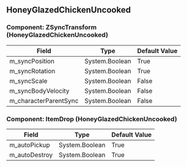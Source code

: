 ## HoneyGlazedChickenUncooked

### Component: ZSyncTransform (HoneyGlazedChickenUncooked)

|Field|Type|Default Value|
|-----|----|-------------|
|m_syncPosition|System.Boolean|True|
|m_syncRotation|System.Boolean|True|
|m_syncScale|System.Boolean|False|
|m_syncBodyVelocity|System.Boolean|False|
|m_characterParentSync|System.Boolean|False|

### Component: ItemDrop (HoneyGlazedChickenUncooked)

|Field|Type|Default Value|
|-----|----|-------------|
|m_autoPickup|System.Boolean|True|
|m_autoDestroy|System.Boolean|True|

